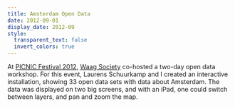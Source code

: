```yaml
---
title: Amsterdam Open Data
date: 2012-09-01
display_date: 2012-09
style:
  transparent_text: false
  invert_colors: true
---
```


<section>
  <span>
    At <a href="http://waag.org/en/project/picnic-festival">PICNIC Festival 2012</a>, <a href="http://waag.org/en">Waag Society</a> co-hosted a two-day open data workshop. For this event, Laurens Schuurkamp and I created an interactive installation, showing 33 open data sets with data about Amsterdam. The data was displayed on two big screens, and with an iPad, one could switch between layers, and pan and zoom the map.
  </span>
</section>
